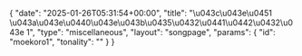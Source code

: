{
    "date": "2025-01-26T05:31:54+00:00",
    "title": "\u043c\u043e\u0451 \u043a\u043e\u0440\u043e\u043b\u0435\u0432\u0441\u0442\u0432\u043e 1",
    "type": "miscellaneous",
    "layout": "songpage",
    "params": {
        "id": "moekoro1",
        "tonality": ""
    }
}